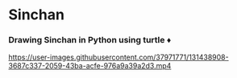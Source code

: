 # Sinchan
<h3> Drawing Sinchan in Python using turtle  ♦ </h3>
   

https://user-images.githubusercontent.com/37971771/131438908-3687c337-2059-43ba-acfe-976a9a39a2d3.mp4

